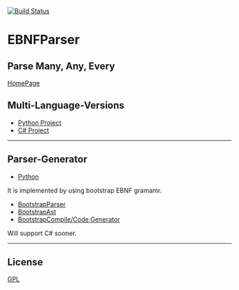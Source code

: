 [![Build Status](https://travis-ci.org/thautwarm/EBNFParser.svg?branch=master)](https://travis-ci.org/thautwarm/EBNFParser)

# EBNFParser
Parse Many, Any, Every
---------
[HomePage](https://github.com/thautwarm/EBNFParser)

## Multi-Language-Versions
- [Python Project](./Python)  
- [C# Project](./CSharp)
--------------------

## Parser-Generator
- [Python](./Python/Misakawa)

It is implemented by using bootstrap EBNF gramamr.  
- [BootstrapParser](./Python/Misakawa/Bootstrap/Parser.py)
- [BootstrapAst](./Python/Misakawa/Bootstrap/Ast.py)
- [BootstrapCompile/Code Generator](./Python/Misakawa/Bootstrap/Compile.py)

Will support C# sooner.
    
-----------------------

## License  
[GPL](./LICENSE)






